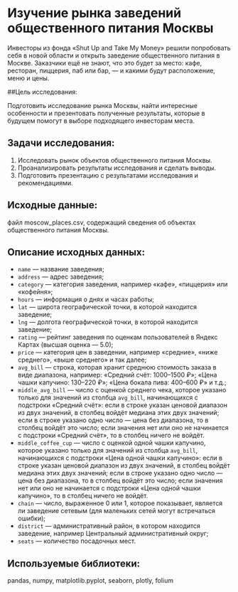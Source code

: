# Изучение рынка заведений общественного питания Москвы

Инвесторы из фонда «Shut Up and Take My Money» решили попробовать себя в новой области и открыть заведение общественного питания в Москве. Заказчики ещё не знают, что это будет за место: кафе, ресторан, пиццерия, паб или бар, — и какими будут расположение, меню и цены.

##Цель исследования:

Подготовить исследование рынка Москвы, найти интересные особенности и презентовать полученные результаты, которые в будущем помогут в выборе подходящего инвесторам места.

## Задачи исследования:

1. Исследовать рынок объектов общественного питания Москвы. 
2. Проанализировать результаты исследования и сделать выводы.
3. Подготовить презентацию с результатами исследования и рекомендациями.

## Исходные данные:

файл moscow_places.csv, содержащий сведения об объектах общественного питания Москвы.

## Описание исходных данных:

- `name` — название заведения; 
- `address` — адрес заведения; 
- `category` — категория заведения, например «кафе», «пиццерия» или «кофейня»; 
- `hours` — информация о днях и часах работы; 
- `lat` — широта географической точки, в которой находится заведение; 
- `lng` — долгота географической точки, в которой находится заведение; 
- `rating` — рейтинг заведения по оценкам пользователей в Яндекс Картах (высшая оценка — 5.0); 
- `price` — категория цен в заведении, например «средние», «ниже среднего», «выше среднего» и так далее; 
- `avg_bill` — строка, которая хранит среднюю стоимость заказа в виде диапазона, например: 
«Средний счёт: 1000–1500 ₽»; 
«Цена чашки капучино: 130–220 ₽»; 
«Цена бокала пива: 400–600 ₽» и т.д.; 
- `middle_avg_bill` — число с оценкой среднего чека, которое указано только для значений из столбца `avg_bill`, начинающихся с подстроки «Средний счёт»: 
если в строке указан ценовой диапазон из двух значений, в столбец войдёт медиана этих двух значений; 
если в строке указано одно число — цена без диапазона, то в столбец войдёт это число; 
если значения нет или оно не начинается с подстроки «Средний счёт», то в столбец ничего не войдёт. 
- `middle_coffee_cup` — число с оценкой одной чашки капучино, которое указано только для значений из столбца `avg_bill`, начинающихся с подстроки «Цена одной чашки капучино»: 
если в строке указан ценовой диапазон из двух значений, в столбец войдёт медиана этих двух значений; 
если в строке указано одно число — цена без диапазона, то в столбец войдёт это число; 
если значения нет или оно не начинается с подстроки «Цена одной чашки капучино», то в столбец ничего не войдёт. 
- `chain` — число, выраженное 0 или 1, которое показывает, является ли заведение сетевым (для маленьких сетей могут встречаться ошибки); 
- `district` — административный район, в котором находится заведение, например Центральный административный округ; 
- `seats` — количество посадочных мест.

## Используемые библиотеки:

pandas, numpy, matplotlib.pyplot, seaborn, plotly, folium

